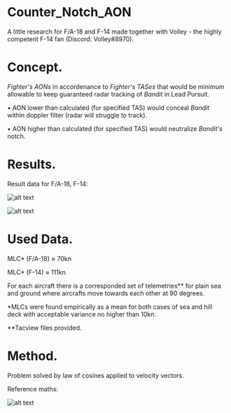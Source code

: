 # Counter_Notch_AON
A little research for F/A-18 and F-14 made together with Volley - the highly competent F-14 fan (Discord: Volley#8970).

# Concept.
*Fighter's AONs* in accordenance to *Fighter's TASes* that would be minimum allowable to keep guaranteed radar tracking of *Bandit* in Lead Pursuit.

• AON lower than calculated (for specified TAS) would conceal *Bandit* within doppler filter (radar will struggle to track).

• AON higher than calculated (for specified TAS) would neutralize *Bandit's* notch.

# Results.
Result data for F/A-18, F-14:

![alt text](https://github.com/AKAD0/Edge_Tracking_Angle/blob/main/images/FA-18.png)

![alt text](https://github.com/AKAD0/Edge_Tracking_Angle/blob/main/images/F-14.png)

# Used Data.
MLC* (F/A-18) ≈ 70kn

MLC* (F-14) ≈ 111kn

For each aircraft there is a corresponded set of telemetries** for plain sea and ground where aircrafts move towards each other at 90 degrees.

*MLCs were found empirically as a mean for both cases of sea and hill deck with acceptable variance no higher than 10kn.

**Tacview files provided.


# Method.
Problem solved by law of cosines applied to velocity vectors.

Reference maths:

![alt text](https://github.com/AKAD0/Edge_Tracking_Angle/blob/main/images/math.png)
